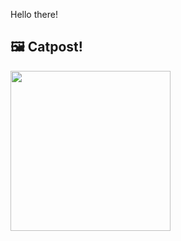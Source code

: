 Hello there!



## 🖼️ Catpost!

<sub>
    <img src="https://cdn2.thecatapi.com/images/m3.jpg" height="256">
</sub>

